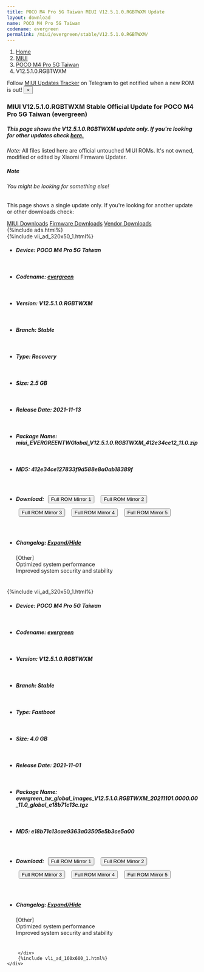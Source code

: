 ```yaml
---
title: POCO M4 Pro 5G Taiwan MIUI V12.5.1.0.RGBTWXM Update
layout: download
name: POCO M4 Pro 5G Taiwan
codename: evergreen
permalink: /miui/evergreen/stable/V12.5.1.0.RGBTWXM/
---
```

<nav aria-label="breadcrumb">
    <ol class="breadcrumb">
        <li class="breadcrumb-item"><a href="/">Home</a></li>
        <li class="breadcrumb-item"><a href="/miui/">MIUI</a></li>
        <li class="breadcrumb-item"><a href="/miui/evergreen/">POCO M4 Pro 5G Taiwan</a></li>
        <li class="breadcrumb-item active" aria-current="page">V12.5.1.0.RGBTWXM</li>
    </ol>
</nav>
<div class="alert alert-primary alert-dismissible fade show" role="alert">
    Follow <a href="https://t.me/MIUIUpdatesTracker" class="alert-link">MIUI Updates Tracker</a> on Telegram to get
    notified when a new ROM is out!
    <button type="button" class="close" data-dismiss="alert" aria-label="Close">
        <span aria-hidden="true">&times;</span>
    </button>
</div>
<div class="col-12 mx-auto">
    <h3 class="title bg-light p-2 rounded">MIUI V12.5.1.0.RGBTWXM Stable Official Update for POCO M4 Pro 5G Taiwan (evergreen)</h3>
    <h5>This page shows the V12.5.1.0.RGBTWXM update only. If you're looking for other updates check
        <a href="/miui/evergreen/">here.</a></h5>
    <p><i>Note: </i>All files listed here are official untouched MIUI ROMs.
        It's not owned, modified or edited by Xiaomi Firmware Updater.</p>
    <div class="card">
        <div class="card-body">
            <h5 class="card-title">Note</h5>
            <h6 class="card-subtitle mb-2 text-muted">You might be looking for something else!</h6>
            <p class="card-text">This page shows a single update only.
                If you're looking for another update or other downloads check:</p>
            <a href="/miui/" class="card-link">MIUI Downloads</a>
            <a href="/firmware/" class="card-link">Firmware Downloads</a>
            <a href="/vendor/" class="card-link">Vendor Downloads</a>
        </div>
    </div>
    {%include ads.html%}
    <div class="row justify-content-center">
        <div class="col-10" id="downloads">
                    <div class="card card-body">
            {%include vli_ad_320x50_1.html%}
            <ul class="list-unstyled">
                <li style="padding-bottom: 10px;">
                    <h5><b>Device: </b>POCO M4 Pro 5G Taiwan</h5>
                </li>
                <li style="padding-bottom: 10px;">
                    <h5><b>Codename: </b> <a href="/miui/evergreen/" target="_blank">evergreen</a> </h5>
                </li>
                <li style="padding-bottom: 10px;">
                    <h5><b>Version: </b>V12.5.1.0.RGBTWXM</h5>
                </li>
                <li style="padding-bottom: 10px;">
                    <h5><b>Branch: </b>Stable</h5>
                </li>
                <li style="padding-bottom: 10px;">
                    <h5><b>Type: </b>Recovery</h5>
                </li>
                <li style="padding-bottom: 10px;">
                    <h5><b>Size: </b>2.5 GB</h5>
                </li>
                <li style="padding-bottom: 10px;">
                    <h5><b>Release Date: </b>2021-11-13</h5>
                </li>
                <li style="padding-bottom: 10px;">
                    <h5><b>Package Name: </b><span id="filename" class="text-dark">miui_EVERGREENTWGlobal_V12.5.1.0.RGBTWXM_412e34ce12_11.0.zip</span></h5>
                </li>
                <li style="padding-bottom: 10px;">
                    <h5><b>MD5: </b><span id="md5" class="text-muted">412e34ce127833f9d588e8a0ab18389f</span></h5>
                </li>
                <li style="padding-bottom: 10px;">
                    <h5><b>Download: </b> <button type="button" id="download" class="btn btn-primary" style="margin: 7px;" onclick="window.open('https://cdn-ota.azureedge.net/V12.5.1.0.RGBTWXM/miui_EVERGREENTWGlobal_V12.5.1.0.RGBTWXM_412e34ce12_11.0.zip', '_blank');"><i class="fa fa-download"></i> Full ROM Mirror 1</button> <button type="button" id="download" class="btn btn-primary" style="margin: 7px;" onclick="window.open('https://bn.d.miui.com/V12.5.1.0.RGBTWXM/miui_EVERGREENTWGlobal_V12.5.1.0.RGBTWXM_412e34ce12_11.0.zip', '_blank');"><i class="fa fa-download"></i> Full ROM Mirror 2</button> <button type="button" id="download" class="btn btn-primary" style="margin: 7px;" onclick="window.open('https://ks3orig.bigota.d.miui.com/V12.5.1.0.RGBTWXM/miui_EVERGREENTWGlobal_V12.5.1.0.RGBTWXM_412e34ce12_11.0.zip', '_blank');"><i class="fa fa-download"></i> Full ROM Mirror 3</button> <button type="button" id="download" class="btn btn-primary" style="margin: 7px;" onclick="window.open('https://airtel.bigota.d.miui.com/V12.5.1.0.RGBTWXM/miui_EVERGREENTWGlobal_V12.5.1.0.RGBTWXM_412e34ce12_11.0.zip', '_blank');"><i class="fa fa-download"></i> Full ROM Mirror 4</button> <button type="button" id="download" class="btn btn-primary" style="margin: 7px;" onclick="window.open('https://hugeota.d.miui.com/V12.5.1.0.RGBTWXM/miui_EVERGREENTWGlobal_V12.5.1.0.RGBTWXM_412e34ce12_11.0.zip', '_blank');"><i class="fa fa-download"></i> Full ROM Mirror 5</button></h5>
                </li>
                <li style="padding-bottom: 10px;">
                    <h5><b>Changelog: </b><a href="#evergreen_1_changelog" data-toggle="collapse" role="button"
                            aria-expanded="false" aria-controls="evergreen_1_changelog"> <i class="fa fa-arrow-down"
                                aria-hidden="true"></i> Expand/Hide</a></h5>
                    <div class="collapse" id="evergreen_1_changelog">
                        <p id="changelog_text">[Other]<br>Optimized system performance<br>Improved system security and stability</p>
                    </div>
                </li>
            </ul>
        </div>
        <div class="card card-body">
            {%include vli_ad_320x50_1.html%}
            <ul class="list-unstyled">
                <li style="padding-bottom: 10px;">
                    <h5><b>Device: </b>POCO M4 Pro 5G Taiwan</h5>
                </li>
                <li style="padding-bottom: 10px;">
                    <h5><b>Codename: </b> <a href="/miui/evergreen/" target="_blank">evergreen</a> </h5>
                </li>
                <li style="padding-bottom: 10px;">
                    <h5><b>Version: </b>V12.5.1.0.RGBTWXM</h5>
                </li>
                <li style="padding-bottom: 10px;">
                    <h5><b>Branch: </b>Stable</h5>
                </li>
                <li style="padding-bottom: 10px;">
                    <h5><b>Type: </b>Fastboot</h5>
                </li>
                <li style="padding-bottom: 10px;">
                    <h5><b>Size: </b>4.0 GB</h5>
                </li>
                <li style="padding-bottom: 10px;">
                    <h5><b>Release Date: </b>2021-11-01</h5>
                </li>
                <li style="padding-bottom: 10px;">
                    <h5><b>Package Name: </b><span id="filename" class="text-dark">evergreen_tw_global_images_V12.5.1.0.RGBTWXM_20211101.0000.00_11.0_global_e18b71c13c.tgz</span></h5>
                </li>
                <li style="padding-bottom: 10px;">
                    <h5><b>MD5: </b><span id="md5" class="text-muted">e18b71c13cae9363a03505e5b3ce5a00</span></h5>
                </li>
                <li style="padding-bottom: 10px;">
                    <h5><b>Download: </b> <button type="button" id="download" class="btn btn-primary" style="margin: 7px;" onclick="window.open('https://cdn-ota.azureedge.net/V12.5.1.0.RGBTWXM/evergreen_tw_global_images_V12.5.1.0.RGBTWXM_20211101.0000.00_11.0_global_e18b71c13c.tgz', '_blank');"><i class="fa fa-download"></i> Full ROM Mirror 1</button> <button type="button" id="download" class="btn btn-primary" style="margin: 7px;" onclick="window.open('https://bn.d.miui.com/V12.5.1.0.RGBTWXM/evergreen_tw_global_images_V12.5.1.0.RGBTWXM_20211101.0000.00_11.0_global_e18b71c13c.tgz', '_blank');"><i class="fa fa-download"></i> Full ROM Mirror 2</button> <button type="button" id="download" class="btn btn-primary" style="margin: 7px;" onclick="window.open('https://ks3orig.bigota.d.miui.com/V12.5.1.0.RGBTWXM/evergreen_tw_global_images_V12.5.1.0.RGBTWXM_20211101.0000.00_11.0_global_e18b71c13c.tgz', '_blank');"><i class="fa fa-download"></i> Full ROM Mirror 3</button> <button type="button" id="download" class="btn btn-primary" style="margin: 7px;" onclick="window.open('https://airtel.bigota.d.miui.com/V12.5.1.0.RGBTWXM/evergreen_tw_global_images_V12.5.1.0.RGBTWXM_20211101.0000.00_11.0_global_e18b71c13c.tgz', '_blank');"><i class="fa fa-download"></i> Full ROM Mirror 4</button> <button type="button" id="download" class="btn btn-primary" style="margin: 7px;" onclick="window.open('https://hugeota.d.miui.com/V12.5.1.0.RGBTWXM/evergreen_tw_global_images_V12.5.1.0.RGBTWXM_20211101.0000.00_11.0_global_e18b71c13c.tgz', '_blank');"><i class="fa fa-download"></i> Full ROM Mirror 5</button></h5>
                </li>
                <li style="padding-bottom: 10px;">
                    <h5><b>Changelog: </b><a href="#evergreen_2_changelog" data-toggle="collapse" role="button"
                            aria-expanded="false" aria-controls="evergreen_2_changelog"> <i class="fa fa-arrow-down"
                                aria-hidden="true"></i> Expand/Hide</a></h5>
                    <div class="collapse" id="evergreen_2_changelog">
                        <p id="changelog_text">[Other]<br>Optimized system performance<br>Improved system security and stability</p>
                    </div>
                </li>
            </ul>
        </div>

        </div>
        {%include vli_ad_160x600_1.html%}
    </div>
</div>
